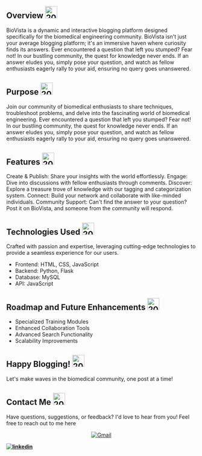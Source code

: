## Overview <a href="https://imgbb.com/"><img style="width:2rem;" src="https://i.ibb.co/sJLwZWP/20858493021639586800-64.png" alt="20858493021639586800-64" border="0"></a>


BioVista is a dynamic and interactive blogging platform designed specifically for the biomedical engineering community. BioVista isn't just your average blogging platform; it's an immersive haven where curiosity finds its answers. Ever encountered a question that left you stumped? Fear not! In our bustling community, the quest for knowledge never ends. If an answer eludes you, simply pose your question, and watch as fellow enthusiasts eagerly rally to your aid, ensuring no query goes unanswered. 

## Purpose <a href="https://imgbb.com/"><img style="width:2rem;" src="https://i.ibb.co/sJLwZWP/20858493021639586800-64.png" alt="20858493021639586800-64" border="0"></a>

Join our community of biomedical enthusiasts to share techniques, troubleshoot problems, and delve into the fascinating world of biomedical engineering. Ever encountered a question that left you stumped? Fear not! In our bustling community, the quest for knowledge never ends. If an answer eludes you, simply pose your question, and watch as fellow enthusiasts eagerly rally to your aid, ensuring no query goes unanswered.

## Features <a href="https://imgbb.com/"><img style="width:2rem;" src="https://i.ibb.co/sJLwZWP/20858493021639586800-64.png" alt="20858493021639586800-64" border="0"></a>

Create & Publish: Share your insights with the world effortlessly.
Engage: Dive into discussions with fellow enthusiasts through comments.
Discover: Explore a treasure trove of knowledge with our tagging and categorization system.
Connect: Build your network and collaborate with like-minded individuals.
Community Support: Can't find the answer to your question? Post it on BioVista, and someone from the community will respond.

## Technologies Used <a href="https://imgbb.com/"><img style="width:2rem;" src="https://i.ibb.co/sJLwZWP/20858493021639586800-64.png" alt="20858493021639586800-64" border="0"></a>

Crafted with passion and expertise, leveraging cutting-edge technologies to provide a seamless experience for our users.
+ Frontend: HTML, CSS, JavaScript
+ Backend: Python, Flask
+ Database: MySQL
+ API: JavaScript

## Roadmap and Future Enhancements <a href="https://imgbb.com/"><img style="width:2rem;" src="https://i.ibb.co/sJLwZWP/20858493021639586800-64.png" alt="20858493021639586800-64" border="0"></a>

+ Specialized Training Modules
+ Enhanced Collaboration Tools
+ Advanced Search Functionality
+ Scalability Improvements

## Happy Blogging! <a href="https://imgbb.com/"><img style="width:2rem;" src="https://i.ibb.co/sJLwZWP/20858493021639586800-64.png" alt="20858493021639586800-64" border="0"></a>

Let's make waves in the biomedical community, one post at a time!

## Contact Me <a href="https://imgbb.com/"><img style="width:2rem;" src="https://i.ibb.co/sJLwZWP/20858493021639586800-64.png" alt="20858493021639586800-64" border="0"></a>

Have questions, suggestions, or feedback? I'd love to hear from you! Feel free to reach out to me here

<p align="center">
<a href="https://omaima.aitmbarek@gmail.com"><img src="https://skillicons.dev/icons?i=gmail&theme=light" alt="Gmail">
</a> 

<b><a href="https://www.linkedin.com/in/aitmbarek-oumaima"><img src="https://skillicons.dev/icons?i=linkedin&theme=light" alt="linkedin"></a></b>
</p>





